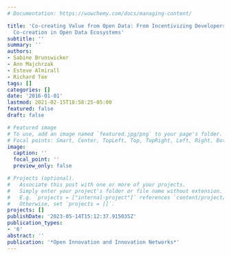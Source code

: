 ```yaml
---
# Documentation: https://wowchemy.com/docs/managing-content/

title: 'Co-creating Value from Open Data: From Incentivizing Developers to Inducing
  Co-creation in Open Data Ecosystems'
subtitle: ''
summary: ''
authors:
- Sabine Brunswicker
- Ann Majchrzak
- Esteve Almirall
- Richard Tee
tags: []
categories: []
date: '2016-01-01'
lastmod: 2021-02-15T18:58:25-05:00
featured: false
draft: false

# Featured image
# To use, add an image named `featured.jpg/png` to your page's folder.
# Focal points: Smart, Center, TopLeft, Top, TopRight, Left, Right, BottomLeft, Bottom, BottomRight.
image:
  caption: ''
  focal_point: ''
  preview_only: false

# Projects (optional).
#   Associate this post with one or more of your projects.
#   Simply enter your project's folder or file name without extension.
#   E.g. `projects = ["internal-project"]` references `content/project/deep-learning/index.md`.
#   Otherwise, set `projects = []`.
projects: []
publishDate: '2023-05-14T15:12:37.915035Z'
publication_types:
- '6'
abstract: ''
publication: '*Open Innovation and Innovation Networks*'
---
```

